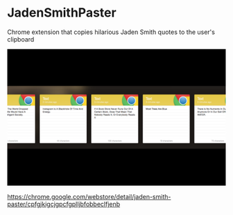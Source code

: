 # JadenSmithPaster
Chrome extension that copies hilarious Jaden Smith quotes to the user's clipboard

![](Banner.png)

https://chrome.google.com/webstore/detail/jaden-smith-paster/cpfgjkigcjgpcfgplljbfobbeclfjenb
